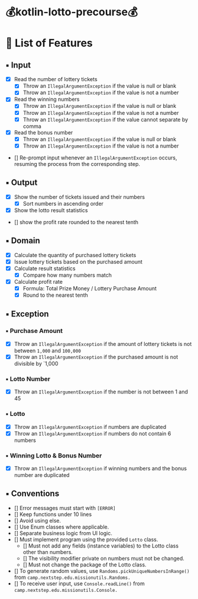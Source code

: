 # 💰kotlin-lotto-precourse💰

# 📝 List of Features

## ▪︎ Input

- [x] Read the number of lottery tickets
    - [x] Throw an `IllegalArgumentException` if the value is null or blank
    - [x] Throw an `IllegalArgumentException` if the value is not a number
- [x] Read the winning numbers
    - [x] Throw an `IllegalArgumentException` if the value is null or blank
    - [x] Throw an `IllegalArgumentException` if the value is not a number
    - [x] Throw an `IllegalArgumentException` if the value cannot separate by comma
- [x] Read the bonus number
    - [x] Throw an `IllegalArgumentException` if the value is null or blank
    - [x] Throw an `IllegalArgumentException` if the value is not a number
- [] Re-prompt input whenever an `IllegalArgumentException` occurs, resuming the process from the corresponding step.

## ▪︎ Output

- [x] Show the number of tickets issued and their numbers
    - [x] Sort numbers in ascending order
- [x] Show the lotto result statistics
- [] show the profit rate rounded to the nearest tenth

## ▪︎ Domain

- [x] Calculate the quantity of purchased lottery tickets
- [x] Issue lottery tickets based on the purchased amount
- [x] Calculate result statistics
    - [x] Compare how many numbers match
- [x] Calculate profit rate
    - [x] Formula: Total Prize Money / Lottery Purchase Amount
    - [x] Round to the nearest tenth

## ▪︎ Exception

### ▪︎ Purchase Amount

- [x] Throw an `IllegalArgumentException` if the amount of lottery tickets is not between `1,000` and `100,000`
- [x] Throw an `IllegalArgumentException` if the purchased amount is not divisible by `1,000

### ▪︎ Lotto Number

- [x] Throw an `IllegalArgumentException` if the number is not between 1 and 45

### ▪︎ Lotto

- [x] Throw an `IllegalArgumentException` if numbers are duplicated
- [x] Throw an `IllegalArgumentException` if numbers do not contain 6 numbers

### ▪︎ Winning Lotto & Bonus Number

- [x] Throw an `IllegalArgumentException` if winning numbers and the bonus number are duplicated

## ▪︎ Conventions

- [] Error messages must start with `[ERROR]`
- [] Keep functions under 10 lines
- [] Avoid using else.
- [] Use Enum classes where applicable.
- [] Separate business logic from UI logic.
- [] Must implement program using the provided `Lotto` class.
    - [] Must not add any fields (instance variables) to the Lotto class other than numbers.
    - [] The visibility modifier private on numbers must not be changed.
    - [] Must not change the package of the Lotto class.
- [] To generate random values, use `Randoms.pickUniqueNumbersInRange()` from `camp.nextstep.edu.missionutils.Randoms.`
- [] To receive user input, use `Console.readLine()` from `camp.nextstep.edu.missionutils.Console.`
